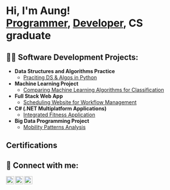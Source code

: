 <h1>Hi, I'm Aung! <br/><a href="https://github.com/aggmyotun">Programmer</a>, <a href="https://www.linkedin.com/in/joshmadakor/">Developer</a>, CS graduate</a> 

<h2>👨‍💻 Software Development Projects:</h2>

- <b>Data Structures and Algorithms Practice</b>
  - [Praciting DS & Algos in Python](https://github.com/aggmyotun/crack-the-algos)
- <b>Machine Learning Project</b>
  - [Comparing Machine Learning Algorithms for Classification](https://github.com/aggmyotun/realworld-ml-classification) 
- <b>Full Stack Web App</b>
  - [Scheduling Website for Workflow Management](https://github.com/aggmyotun/smart-scheduler-web)
- <b>C# (.NET Multiplatform Applications)</b>
  - [Integrated Fitness Application](https://github.com/aggmyotun/truecore-fitness-app)
- <b>Big Data Programming Project</b>
  - [Mobility Patterns Analysis](https://github.com/aggmyotun/mobility-patterns-analysis)

<h2> Certifications</h2>

<h2> 🤳 Connect with me:</h2>

[<img align="left" alt="JoshMadakor | YouTube" width="22px" src="https://cdn.jsdelivr.net/npm/simple-icons@v3/icons/youtube.svg" />][youtube]
[<img align="left" alt="JoshMadakor | LinkedIn" width="22px" src="https://www.linkedin.com/in/aung-myo-tun-8261a228b/" />][linkedin]
[<img align="left" alt="JoshMadakor | Instagram" width="22px" src="https://www.instagram.com/nareshkm_/?utm_source=qr#" />][instagram]


[youtube]: https://www.youtube.com/c/joshmadakor
[instagram]: https://www.instagram.com/joshmadakor/
[linkedin]: https://linkedin.com/in/joshmadakor

<!--
**joshmadakor1/joshmadakor1** is a ✨ _special_ ✨ repository because its `README.md` (this file) appears on your GitHub profile.

Here are some ideas to get you started:

- 🔭 I’m currently working on ...
- 🌱 I’m currently learning ...
- 👯 I’m looking to collaborate on ...
- 🤔 I’m looking for help with ...
- 💬 Ask me about ...
- 📫 How to reach me: ...
- 😄 Pronouns: ...
- ⚡ Fun fact: ...
-->
